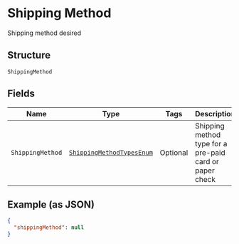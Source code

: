 
# Shipping Method

Shipping method desired

## Structure

`ShippingMethod`

## Fields

| Name | Type | Tags | Description | Getter | Setter |
|  --- | --- | --- | --- | --- | --- |
| `ShippingMethod` | [`ShippingMethodTypesEnum`](../../doc/models/shipping-method-types-enum.md) | Optional | Shipping method type for a pre-paid card or paper check | ShippingMethodTypesEnum getShippingMethod() | setShippingMethod(ShippingMethodTypesEnum shippingMethod) |

## Example (as JSON)

```json
{
  "shippingMethod": null
}
```

